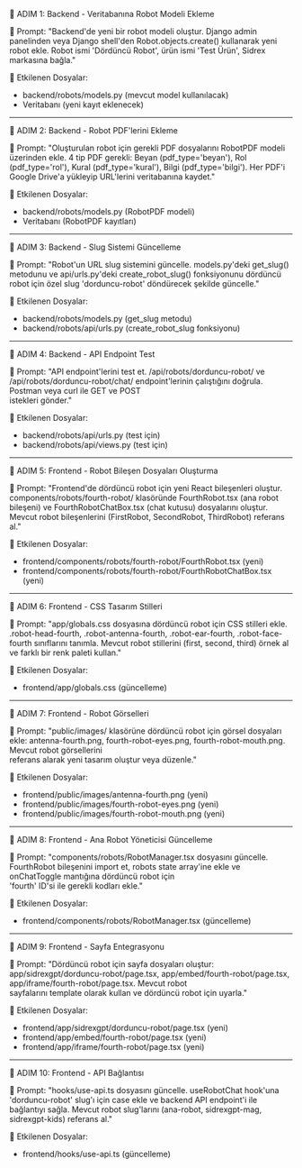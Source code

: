 🔧 ADIM 1: Backend - Veritabanına Robot Modeli Ekleme

  🎯 Prompt:
  "Backend'de yeni bir robot modeli oluştur. Django admin panelinden veya Django shell'den Robot.objects.create() kullanarak yeni robot ekle. Robot ismi 'Dördüncü Robot',
   ürün ismi 'Test Ürün', Sidrex markasına bağla."

  📁 Etkilenen Dosyalar:
  - backend/robots/models.py (mevcut model kullanılacak)
  - Veritabanı (yeni kayıt eklenecek)

  ---
  🔧 ADIM 2: Backend - Robot PDF'lerini Ekleme

  🎯 Prompt:
  "Oluşturulan robot için gerekli PDF dosyalarını RobotPDF modeli üzerinden ekle. 4 tip PDF gerekli: Beyan (pdf_type='beyan'), Rol (pdf_type='rol'), Kural
  (pdf_type='kural'), Bilgi (pdf_type='bilgi'). Her PDF'i Google Drive'a yükleyip URL'lerini veritabanına kaydet."

  📁 Etkilenen Dosyalar:
  - backend/robots/models.py (RobotPDF modeli)
  - Veritabanı (RobotPDF kayıtları)

  ---
  🔧 ADIM 3: Backend - Slug Sistemi Güncelleme

  🎯 Prompt:
  "Robot'un URL slug sistemini güncelle. models.py'deki get_slug() metodunu ve api/urls.py'deki create_robot_slug() fonksiyonunu dördüncü robot için özel slug
  'dorduncu-robot' döndürecek şekilde güncelle."

  📁 Etkilenen Dosyalar:
  - backend/robots/models.py (get_slug metodu)
  - backend/robots/api/urls.py (create_robot_slug fonksiyonu)

  ---
  🔧 ADIM 4: Backend - API Endpoint Test

  🎯 Prompt:
  "API endpoint'lerini test et. /api/robots/dorduncu-robot/ ve /api/robots/dorduncu-robot/chat/ endpoint'lerinin çalıştığını doğrula. Postman veya curl ile GET ve POST   
  istekleri gönder."

  📁 Etkilenen Dosyalar:
  - backend/robots/api/urls.py (test için)
  - backend/robots/api/views.py (test için)

  ---
  🎨 ADIM 5: Frontend - Robot Bileşen Dosyaları Oluşturma

  🎯 Prompt:
  "Frontend'de dördüncü robot için yeni React bileşenleri oluştur. components/robots/fourth-robot/ klasöründe FourthRobot.tsx (ana robot bileşeni) ve
  FourthRobotChatBox.tsx (chat kutusu) dosyalarını oluştur. Mevcut robot bileşenlerini (FirstRobot, SecondRobot, ThirdRobot) referans al."

  📁 Etkilenen Dosyalar:
  - frontend/components/robots/fourth-robot/FourthRobot.tsx (yeni)
  - frontend/components/robots/fourth-robot/FourthRobotChatBox.tsx (yeni)

  ---
  🎨 ADIM 6: Frontend - CSS Tasarım Stilleri

  🎯 Prompt:
  "app/globals.css dosyasına dördüncü robot için CSS stilleri ekle. .robot-head-fourth, .robot-antenna-fourth, .robot-ear-fourth, .robot-face-fourth sınıflarını tanımla. 
  Mevcut robot stillerini (first, second, third) örnek al ve farklı bir renk paleti kullan."

  📁 Etkilenen Dosyalar:
  - frontend/app/globals.css (güncelleme)

  ---
  🎨 ADIM 7: Frontend - Robot Görselleri

  🎯 Prompt:
  "public/images/ klasörüne dördüncü robot için görsel dosyaları ekle: antenna-fourth.png, fourth-robot-eyes.png, fourth-robot-mouth.png. Mevcut robot görsellerini       
  referans alarak yeni tasarım oluştur veya düzenle."

  📁 Etkilenen Dosyalar:
  - frontend/public/images/antenna-fourth.png (yeni)
  - frontend/public/images/fourth-robot-eyes.png (yeni)
  - frontend/public/images/fourth-robot-mouth.png (yeni)

  ---
  🎨 ADIM 8: Frontend - Ana Robot Yöneticisi Güncelleme

  🎯 Prompt:
  "components/robots/RobotManager.tsx dosyasını güncelle. FourthRobot bileşenini import et, robots state array'ine ekle ve onChatToggle mantığına dördüncü robot için     
  'fourth' ID'si ile gerekli kodları ekle."

  📁 Etkilenen Dosyalar:
  - frontend/components/robots/RobotManager.tsx (güncelleme)

  ---
  🎨 ADIM 9: Frontend - Sayfa Entegrasyonu

  🎯 Prompt:
  "Dördüncü robot için sayfa dosyaları oluştur: app/sidrexgpt/dorduncu-robot/page.tsx, app/embed/fourth-robot/page.tsx, app/iframe/fourth-robot/page.tsx. Mevcut robot    
  sayfalarını template olarak kullan ve dördüncü robot için uyarla."

  📁 Etkilenen Dosyalar:
  - frontend/app/sidrexgpt/dorduncu-robot/page.tsx (yeni)
  - frontend/app/embed/fourth-robot/page.tsx (yeni)
  - frontend/app/iframe/fourth-robot/page.tsx (yeni)

  ---
  🎨 ADIM 10: Frontend - API Bağlantısı

  🎯 Prompt:
  "hooks/use-api.ts dosyasını güncelle. useRobotChat hook'una 'dorduncu-robot' slug'ı için case ekle ve backend API endpoint'i ile bağlantıyı sağla. Mevcut robot
  slug'larını (ana-robot, sidrexgpt-mag, sidrexgpt-kids) referans al."

  📁 Etkilenen Dosyalar:
  - frontend/hooks/use-api.ts (güncelleme)
